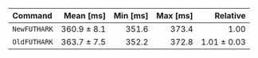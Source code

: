 | Command | Mean [ms] | Min [ms] | Max [ms] | Relative |
|:---|---:|---:|---:|---:|
| `NewFUTHARK` | 360.9 ± 8.1 | 351.6 | 373.4 | 1.00 |
| `OldFUTHARK` | 363.7 ± 7.5 | 352.2 | 372.8 | 1.01 ± 0.03 |
